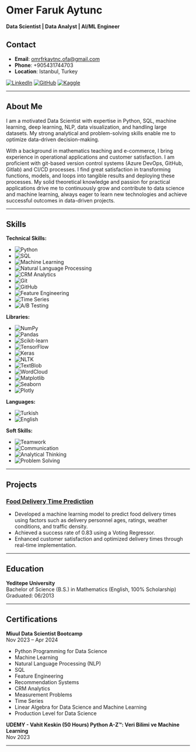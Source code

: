 # Omer Faruk Aytunc

**Data Scientist | Data Analyst | AI/ML Engineer**

## Contact

- **Email**: [omrfrkaytnc.ofa@gmail.com](mailto:omrfrkaytnc.ofa@gmail.com)
- **Phone**: +905431744703
- **Location**: Istanbul, Turkey

[![LinkedIn](https://img.shields.io/badge/LinkedIn-omerfarukaytunc-blue)](https://linkedin.com/in/omerfarukaytunc)
[![GitHub](https://img.shields.io/badge/GitHub-omrfrkaytnc-green)](https://github.com/omrfrkaytnc)
[![Kaggle](https://img.shields.io/badge/Kaggle-omerfarukaytunc-blue)](https://kaggle.com/omerfarukaytunc)

---

## About Me

I am a motivated Data Scientist with expertise in Python, SQL, machine learning, deep learning, NLP, data visualization, and handling large datasets. My strong analytical and problem-solving skills enable me to optimize data-driven decision-making. 

With a background in mathematics teaching and e-commerce, I bring experience in operational applications and customer satisfaction. I am proficient with git-based version control systems (Azure DevOps, GitHub, Gitlab) and CI/CD processes. I find great satisfaction in transforming functions, models, and loops into tangible results and deploying these processes. My solid theoretical knowledge and passion for practical applications drive me to continuously grow and contribute to data science and machine learning, always eager to learn new technologies and achieve successful outcomes in data-driven projects.

---

## Skills

**Technical Skills:**
- ![Python](https://img.shields.io/badge/Python-3776AB?logo=python&logoColor=white)
- ![SQL](https://img.shields.io/badge/SQL-4479A1?logo=postgresql&logoColor=white)
- ![Machine Learning](https://img.shields.io/badge/Machine%20Learning-00758F?logo=tensorflow&logoColor=white)
- ![Natural Language Processing](https://img.shields.io/badge/NLP-00897B?logo=spacy&logoColor=white)
- ![CRM Analytics](https://img.shields.io/badge/CRM%20Analytics-FF6F00?logo=tableau&logoColor=white)
- ![Git](https://img.shields.io/badge/Git-F05032?logo=git&logoColor=white)
- ![GitHub](https://img.shields.io/badge/GitHub-181717?logo=github&logoColor=white)
- ![Feature Engineering](https://img.shields.io/badge/Feature%20Engineering-FFAB00?logo=feature&logoColor=white)
- ![Time Series](https://img.shields.io/badge/Time%20Series-FF6F00?logo=timeseries&logoColor=white)
- ![A/B Testing](https://img.shields.io/badge/A%2FB%20Testing-4CAF50?logo=abtesting&logoColor=white)

**Libraries:**
- ![NumPy](https://img.shields.io/badge/NumPy-013243?logo=numpy&logoColor=white)
- ![Pandas](https://img.shields.io/badge/Pandas-150458?logo=pandas&logoColor=white)
- ![Scikit-learn](https://img.shields.io/badge/Scikit--learn-F7931E?logo=scikit-learn&logoColor=white)
- ![TensorFlow](https://img.shields.io/badge/TensorFlow-FF6F00?logo=tensorflow&logoColor=white)
- ![Keras](https://img.shields.io/badge/Keras-D00000?logo=keras&logoColor=white)
- ![NLTK](https://img.shields.io/badge/NLTK-85EA2D?logo=nltk&logoColor=white)
- ![TextBlob](https://img.shields.io/badge/TextBlob-000000?logo=python&logoColor=white)
- ![WordCloud](https://img.shields.io/badge/WordCloud-6699CC?logo=python&logoColor=white)
- ![Matplotlib](https://img.shields.io/badge/Matplotlib-11557C?logo=python&logoColor=white)
- ![Seaborn](https://img.shields.io/badge/Seaborn-3776AB?logo=python&logoColor=white)
- ![Plotly](https://img.shields.io/badge/Plotly-3F4F75?logo=plotly&logoColor=white)

**Languages:**
- ![Turkish](https://img.shields.io/badge/Turkish-Native-blue)
- ![English](https://img.shields.io/badge/English-Upper--Intermediate-blue)

**Soft Skills:**
- ![Teamwork](https://img.shields.io/badge/Teamwork-FF4081?logo=teams&logoColor=white)
- ![Communication](https://img.shields.io/badge/Communication-4CAF50?logo=communicate&logoColor=white)
- ![Analytical Thinking](https://img.shields.io/badge/Analytical%20Thinking-FFC107?logo=think&logoColor=white)
- ![Problem Solving](https://img.shields.io/badge/Problem%20Solving-FF5722?logo=solve&logoColor=white)

---

## Projects

### [Food Delivery Time Prediction](https://github.com/omrfrkaytnc/Food_Delivery_Time_Prediction)
- Developed a machine learning model to predict food delivery times using factors such as delivery personnel ages, ratings, weather conditions, and traffic density.
- Achieved a success rate of 0.83 using a Voting Regressor.
- Enhanced customer satisfaction and optimized delivery times through real-time implementation.


---

## Education

**Yeditepe University**  
Bachelor of Science (B.S.) in Mathematics (English, 100% Scholarship)  
Graduated: 06/2013

---

## Certifications

**Miuul Data Scientist Bootcamp**  
Nov 2023 – Apr 2024  
- Python Programming for Data Science
- Machine Learning
- Natural Language Processing (NLP)
- SQL
- Feature Engineering
- Recommendation Systems
- CRM Analytics
- Measurement Problems
- Time Series
- Linear Algebra for Data Science and Machine Learning
- Production Level for Data Science

**UDEMY - Vahit Keskin (50 Hours) Python A-Z™: Veri Bilimi ve Machine Learning**  
Nov 2023

---


